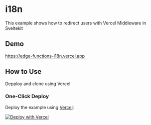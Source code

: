 
# i18n

This example shows how to redirect users with Vercel Middleware in Sveltekit

## Demo

https://edge-functions-i18n.vercel.app

## How to Use

Depploy and clone using Vercel 

### One-Click Deploy

Deploy the example using [Vercel](https://vercel.com?utm_source=github&utm_medium=readme&utm_campaign=next-example):

[![Deploy with Vercel](https://vercel.com/button)](https://vercel.com/new/clone?repository-url=https://github.com/vercel/examples/tree/main/edge-functions/skeltekit-redirect&project-name=sveltekit-redirect&repository-name=sveltekit-redirect)

